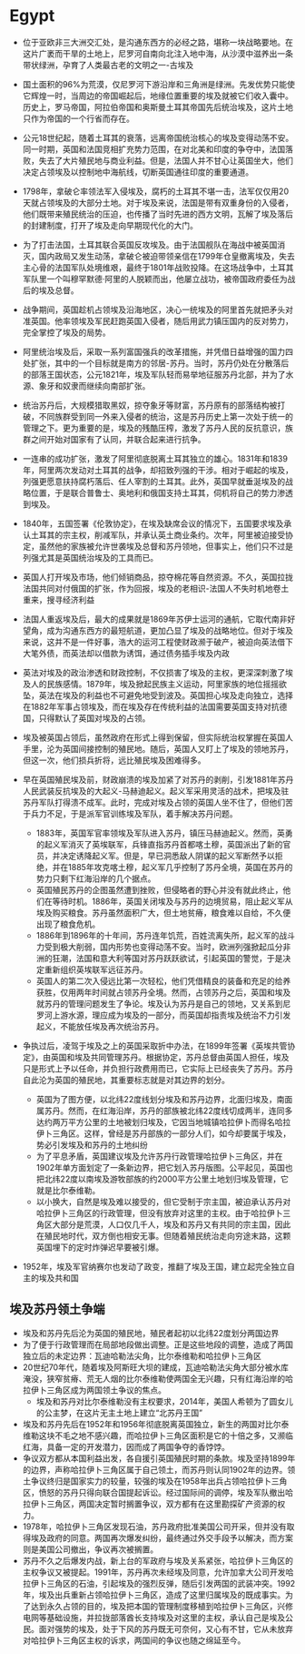# Egypt

* 位于亚欧非三大洲交汇处，是沟通东西方的必经之路，堪称一块战略要地。在这片广袤而干旱的土地上，尼罗河自南向北注入地中海，从沙漠中滋养出一条带状绿洲，孕育了人类最古老的文明之一-古埃及

* 国土面积的96%为荒漠，仅尼罗河下游沿岸和三角洲是绿洲。先发优势只能使它辉煌一时，当周边的帝国崛起后，地缘位置重要的埃及就被它们收入囊中。历史上，罗马帝国，阿拉伯帝国和奥斯曼土耳其帝国先后统治埃及，这片土地只作为帝国的一个行省而存在。

* 公元18世纪起，随着土耳其的衰落，远离帝国统治核心的埃及变得动荡不安。同一时期，英国和法国竞相扩充势力范围，在对北美和印度的争夺中，法国落败，失去了大片殖民地与商业利益。但是，法国人并不甘心让英国坐大，他们决定占领埃及以控制地中海航线，切断英国通往印度的重要通道。

* 1798年，拿破仑率领法军入侵埃及，腐朽的土耳其不堪一击，法军仅仅用20天就占领埃及的大部分土地。对于埃及来说，法国是带有双重身份的入侵者，他们既带来殖民统治的压迫，也传播了当时先进的西方文明，瓦解了埃及落后的封建制度，打开了埃及走向早期现代化的大门。

* 为了打击法国，土耳其联合英国反攻埃及。由于法国舰队在海战中被英国消灭，国内政局又发生动荡，拿破仑被迫带领亲信在1799年仓皇撤离埃及，失去主心骨的法国军队处境维艰，最终于1801年战败投降。在这场战争中，土耳其军队里一个叫穆罕默德·阿里的人脱颖而出，他屡立战功，被帝国政府委任为战后的埃及总督。

* 战争期间，英国趁机占领埃及沿海地区，决心一统埃及的阿里首先就把矛头对准英国。他率领埃及军民赶跑英国入侵者，随后用武力镇压国内的反对势力，完全掌控了埃及的局势。

* 阿里统治埃及后，采取一系列富国强兵的改革措施，并凭借日益增强的国力四处扩张，其中的一个目标就是南方的邻居-苏丹。当时，苏丹仍处在分散落后的部落王国状态，公元1821年，埃及军队轻而易举地征服苏丹北部，并为了水源、象牙和奴隶而继续向南部扩张。

* 统治苏丹后，大规模猎取黑奴，掠夺象牙等财富，苏丹原有的部落结构被打破，不同族群受到同一外来入侵者的统治，这是苏丹历史上第一次处于统一的管理之下。更为重要的是，埃及的残酷压榨，激发了苏丹人民的反抗意识，族群之间开始对国家有了认同，并联合起来进行抗争。

* 一连串的成功扩张，激发了阿里彻底脱离土耳其独立的雄心。1831年和1839年，阿里两次发动对土耳其的战争，却招致列强的干涉。相对于崛起的埃及，列强更愿意扶持腐朽落后、任人宰割的土耳其。此外，英国早就垂涎埃及的战略位置，于是联合普鲁士、奥地利和俄国支持土耳其，伺机将自己的势力渗透到埃及。

* 1840年，五国签署《伦敦协定》，在埃及缺席会议的情况下，五国要求埃及承认土耳其的宗主权，削减军队，并承认英土商业条约。次年，阿里被迫接受协定，虽然他的家族被允许世袭埃及总督和苏丹领地，但事实上，他们只不过是列强尤其是英国统治埃及的工具而已。

* 英国人打开埃及市场，他们倾销商品，掠夺棉花等自然资源。不久，英国拉拢法国共同对付俄国的扩张，作为回报，埃及的老相识-法国人不失时机地卷土重来，搜寻经济利益

* 法国人重返埃及后，最大的成果就是1869年苏伊士运河的通航，它取代南非好望角，成为沟通东西方的最短航道，更加凸显了埃及的战略地位。但对于埃及来说，这并不是一件好事，浩大的运河工程使财政濒于破产，被迫向英法借下大笔外债，而英法却以借款为诱饵，通过债务插手埃及内政

* 英法对埃及的政治渗透和财政控制，不仅损害了埃及的主权，更深深刺激了埃及人的民族感情。1879年，埃及掀起民族主义运动，阿里家族的地位摇摇欲坠，英法在埃及的利益也不可避免地受到波及。英国担心埃及走向独立，选择在1882年军事占领埃及，而在埃及存在传统利益的法国需要英国支持对抗德国，只得默认了英国对埃及的占领。

* 埃及被英国占领后，虽然政府在形式上得到保留，但实际统治权掌握在英国人手里，沦为英国间接控制的殖民地。随后，英国人又盯上了埃及的领地苏丹，但这一次，他们损兵折将，远比殖民埃及困难得多。

* 早在英国殖民埃及前，财政崩溃的埃及加紧了对苏丹的剥削，引发1881年苏丹人民武装反抗埃及的大起义-马赫迪起义。起义军采用灵活的战术，把埃及驻苏丹军队打得溃不成军。此时，完成对埃及占领的英国人坐不住了，但他们苦于兵力不足，于是派军官训练埃及军队，着手解决苏丹问题。
  
  - 1883年，英国军官率领埃及军队进入苏丹，镇压马赫迪起义。然而，英勇的起义军消灭了英埃联军，兵锋直指苏丹首都喀土穆，英国派出了新的官员，并决定诱降起义军。但是，早已洞悉敌人阴谋的起义军断然予以拒绝，并在1885年攻克喀土穆，起义军几乎控制了苏丹全境，英国在苏丹的势力只剩下红海沿岸的几个据点。
  - 英国殖民苏丹的企图虽然遭到挫败，但侵略者的野心并没有就此终止，他们在等待时机。1886年，英国关闭埃及与苏丹的边境贸易，阻止起义军从埃及购买粮食。苏丹虽然面积广大，但土地贫瘠，粮食难以自给，不久便出现了粮食危机。
  - 1886年到1896年的十年间，苏丹连年饥荒，百姓流离失所，起义军的战斗力受到极大削弱，国内形势也变得动荡不安。当时，欧洲列强掀起瓜分非洲的狂潮，法国和意大利等国对苏丹跃跃欲试，引起英国的警觉，于是决定重新组织英埃联军远征苏丹。
  - 英国人的第二次入侵远比第一次轻松，他们凭借精良的装备和充足的给养获胜，仅用两年时间就占领苏丹全境。然而，占领苏丹之后，英国和埃及就苏丹的管理问题发生了争论。埃及认为苏丹是自己的领地，又关系到尼罗河上游水源，理应成为埃及的一部分，而英国却指责埃及统治不力引发起义，不能放任埃及再次统治苏丹。

* 争执过后，凌驾于埃及之上的英国采取折中办法，在1899年签署《英埃共管协定》，由英国和埃及共同管理苏丹。根据协定，苏丹总督由英国人担任，埃及只是形式上予以任命，并负担行政费用而已，它实际上已经丧失了苏丹。苏丹自此沦为英国的殖民地，其重要标志就是对其边界的划分。
  
  - 英国为了图方便，以北纬22度线划分埃及和苏丹边界，北面归埃及，南面属苏丹。然而，在红海沿岸，苏丹的部族被北纬22度线切成两半，连同多达约两万平方公里的土地被划归埃及，它因当地城镇哈拉伊卜而得名哈拉伊卜三角区。这样，曾经是苏丹部族的一部分人们，如今却要属于埃及，势必引发埃及和苏丹的土地纠纷
  - 为了平息矛盾，英国建议埃及允许苏丹行政管理哈拉伊卜三角区，并在1902年单方面划定了一条新边界，把它划入苏丹版图。公平起见，英国也把北纬22度以南埃及游牧部族的约2000平方公里土地划归埃及管理，它就是比尔泰维勒。
  - 以小换大，自然是埃及难以接受的，但它受制于宗主国，被迫承认苏丹对哈拉伊卜三角区的行政管理，但没有放弃对这里的主权。由于哈拉伊卜三角区大部分是荒漠，人口仅几千人，埃及和苏丹又有共同的宗主国，因此在殖民地时代，双方倒也相安无事。但随着殖民统治走向穷途末路，这颗英国埋下的定时炸弹迟早要被引爆。

* 1952年，埃及军官纳赛尔也发动了政变，推翻了埃及王国，建立起完全独立自主的埃及共和国

## 埃及苏丹领土争端

* 埃及和苏丹先后沦为英国的殖民地，殖民者起初以北纬22度划分两国边界
* 为了便于行政管理而在局部地段做出调整。正是这些地段的调整，造成了两国独立后的未定边界：瓦迪哈勒法尖角，比尔泰维勒和哈拉伊卜三角区
* 20世纪70年代，随着埃及阿斯旺大坝的建成，瓦迪哈勒法尖角大部分被水库淹没，狭窄贫瘠、荒无人烟的比尔泰维勒使两国全无兴趣，只有红海沿岸的哈拉伊卜三角区成为两国领土争议的焦点。
  - 埃及和苏丹对比尔泰维勒没有主权要求，2014年，美国人希顿为了圆女儿的公主梦，在这片无主土地上建立“北苏丹王国”
* 埃及和苏丹先后在1952年和1956年彻底脱离英国独立，新生的两国对比尔泰维勒这块不毛之地不感兴趣，而哈拉伊卜三角区面积是它的十倍之多，又濒临红海，具备一定的开发潜力，因而成了两国争夺的香饽饽。
* 争议双方都从本国利益出发，各自援引英国殖民时期的条款。埃及坚持1899年的边界，声称哈拉伊卜三角区属于自己领土，而苏丹则认同1902年的边界。领土争议终归是国家实力的较量，较强的埃及在1958年出兵占领哈拉伊卜三角区，愤怒的苏丹只得向联合国提起诉讼。经过国际间的调停，埃及军队撤出哈拉伊卜三角区，两国决定暂时搁置争议，双方都有在这里勘探矿产资源的权力。
* 1978年，哈拉伊卜三角区发现石油，苏丹政府批准美国公司开采，但并没有取得埃及政府的同意。两国再次爆发纠纷，最终通过外交手段予以解决，而方案则是美国公司撤出，争议再次被搁置。
* 苏丹不久之后爆发内战，新上台的军政府与埃及关系紧张，哈拉伊卜三角区的主权争议又被提起。1991年，苏丹再次未经埃及同意，允许加拿大公司开发哈拉伊卜三角区的石油，引起埃及的强烈反弹，随后引发两国的武装冲突。1992年，埃及出兵重新占领哈拉伊卜三角区，造成了这里归属埃及的既成事实。为了达到永久占领的目的，埃及把本国的管理制度移植到哈拉伊卜三角区，兴修电网等基础设施，并拉拢部落酋长支持埃及对这里的主权，承认自己是埃及公民。面对强势的埃及，处于下风的苏丹既无可奈何，又心有不甘，它从未放弃对哈拉伊卜三角区主权的诉求，两国间的争议也随之绵延至今。
